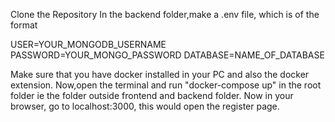 Clone the Repository
In the backend folder,make a .env file, which is of the format

USER=YOUR_MONGODB_USERNAME
PASSWORD=YOUR_MONGO_PASSWORD
DATABASE=NAME_OF_DATABASE

Make sure that you have docker installed in your PC and also the docker extension.
Now,open the terminal and run "docker-compose up" in the root folder ie the folder outside frontend and backend folder.
Now in your browser, go to localhost:3000, this would open the register page.
